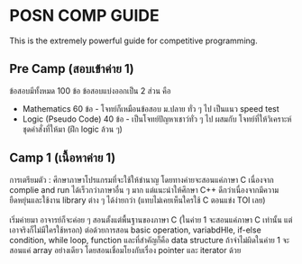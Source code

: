 # POSN COMP GUIDE
This is the extremely powerful guide for competitive programming.
## Pre Camp (สอบเข้าค่าย 1)
  ข้อสอบมีทั้งหมด 100 ข้อ ข้อสอบแบ่งออกเป็น 2 ส่วน คือ
  - Mathematics 60 ข้อ - โจทย์ก็เหมือนข้อสอบ ม.ปลาย ทั่ว ๆ ไป เป็นแนว speed test
  - Logic (Pseudo Code) 40 ข้อ - เป็นโจทย์ปัญหาเชาว์ทั่ว ๆ ไป ผสมกับ โจทย์ที่ให้วิเคราะห์ชุดคำสั่งที่ให้มา (ฝึก logic ล้วน ๆ)
## Camp 1 (เนื้อหาค่าย 1)
  การเตรียมตัว : ศึกษาภาษาโปรแกรมที่จะใช้ให้ชำนาญ โดยทางค่ายจะสอนแค่ภาษา C เนื่องจาก complie and run ได้เร็วกว่าภาษาอื่น ๆ มาก แต่แนะนำให้ศึกษา C++ ดีกว่าเนื่องจากมีความยืดหยุ่นและใช้งาน  library ต่าง ๆ ได้ง่ายกว่า (แทบไม่เคยเห็นใครใช้ C ตอนแข่ง TOI เลย)<br /><br />
  เริ่มค่ายมา อาจารย์ก็จะค่อย ๆ สอนตั้งแต่พื้นฐานของภาษา C (ในค่าย 1 จะสอนแค่ภาษา C เท่านั้น แต่เอาจริงก็ไม่มีใครใช้หรอก) ต่อด้วยการสอน basic operation, variabdHle, if-else condition, while loop, function และที่สำคัญก็คือ data structure ถ้าจำไม่ผิดในค่าย 1 จะสอนแค่ array อย่างเดียว โดยสอนเชื่อมโยงกับเรื่อง pointer และ iterator ด้วย
